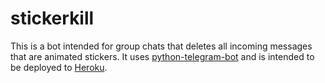 # stickerkill
This is a bot intended for group chats that deletes all incoming messages that are animated stickers.
It uses [python-telegram-bot](https://github.com/python-telegram-bot/python-telegram-bot) and is intended to be deployed to [Heroku](https://www.heroku.com/).
